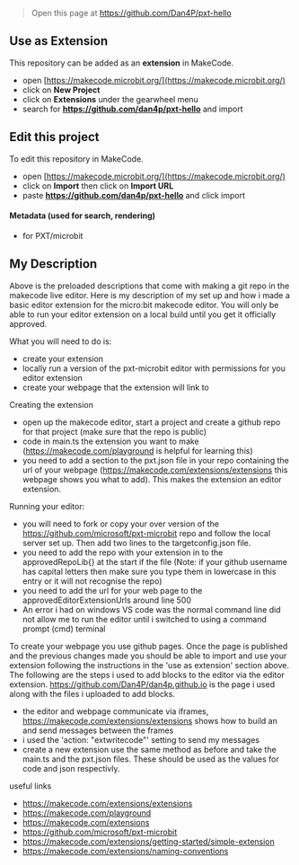 
> Open this page at https://github.com/Dan4P/pxt-hello

## Use as Extension

This repository can be added as an **extension** in MakeCode.

* open [https://makecode.microbit.org/](https://makecode.microbit.org/)
* click on **New Project**
* click on **Extensions** under the gearwheel menu
* search for **https://github.com/dan4p/pxt-hello** and import

## Edit this project

To edit this repository in MakeCode.

* open [https://makecode.microbit.org/](https://makecode.microbit.org/)
* click on **Import** then click on **Import URL**
* paste **https://github.com/dan4p/pxt-hello** and click import

#### Metadata (used for search, rendering)

* for PXT/microbit
<script src="https://makecode.com/gh-pages-embed.js"></script><script>makeCodeRender("{{ site.makecode.home_url }}", "{{ site.github.owner_name }}/{{ site.github.repository_name }}");</script>

## My Description
Above is the preloaded descriptions that come with making a git repo in the makecode live editor. Here is my description of my set up and how i made a basic editor extension for the micro:bit makecode editor. You will only be able to run your editor extension on a local build until you get it officially approved.

What you will need to do is:
* create your extension
* locally run a version of the pxt-microbit editor with permissions for you editor extension
* create your webpage that the extension will link to 

Creating the extension
* open up the makecode editor, start a project and create a github repo for that project (make sure that the repo is public)
* code in main.ts the extension you want to make (https://makecode.com/playground is helpful for learning this)
* you need to add a section to the pxt.json file in your repo containing the url of your webpage (https://makecode.com/extensions/extensions this webpage shows you what to add). This makes the extension an editor extension.

Running your editor:
* you will need to fork or copy your over version of the https://github.com/microsoft/pxt-microbit repo and follow the local server set up. Then add two lines to the targetconfig.json file.
* you need to add the repo with your extension in to the approvedRepoLib{} at the start if the file (Note: if your github username has capital letters then make sure you type them in lowercase in this entry or it will not recognise the repo)
* you need to add the url for your web page to the approvedEditorExtensionUrls around line 500
* An error i had on windows VS code was the normal command line did not allow me to run the editor until i switched to using a command prompt (cmd) terminal

To create your webpage you use github pages. Once the page is published and the previous changes made you should be able to import and use your extension following the instructions in the 'use as extension' section above. The following are the steps i used to add blocks to the editor via the editor extension. https://github.com/Dan4P/dan4p.github.io is the page i used along with the files i uploaded to add blocks. 
* the editor and webpage communicate via iframes, https://makecode.com/extensions/extensions shows how to build an and send messages between the frames
* i used the 'action: "extwritecode"' setting to send my messages
* create a new extension use the same method as before and take the main.ts and the pxt.json files. These should be used as the values for code and json respectivly.

useful links
* https://makecode.com/extensions/extensions
* https://makecode.com/playground
* https://makecode.com/extensions
* https://github.com/microsoft/pxt-microbit
* https://makecode.com/extensions/getting-started/simple-extension
* https://makecode.com/extensions/naming-conventions
  
